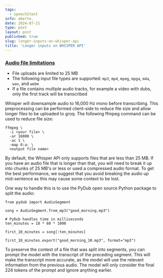 ```yaml
---
tags:
  - speech2text
info: aberto.
date: 2024-07-21
type: post
layout: post
published: true
slug: longer-inputs-on-whisper-api
title: 'Longer inputs on WHISPER API'
---
```


### [Audio file limitations](https://console.groq.com/docs/speech-text#audio-file-limitations)

*   File uploads are limited to 25 MB
*   The following input file types are supported: `mp3`, `mp4`, `mpeg`, `mpga`, `m4a`, `wav`, and `webm`
*   If a file contains multiple audio tracks, for example a video with dubs, only the first track will be transcribed

  
Whisper will downsample audio to 16,000 Hz mono before transcribing. This preprocessing can be performed client-side to reduce file size and allow longer files to be uploaded to groq. The following ffmpeg command can be used to reduce file size:

```
ffmpeg \
  -i <your file> \
  -ar 16000 \
  -ac 1 \
  -map 0:a: \
  <output file name>
```

By default, the Whisper API only supports files that are less than 25 MB. If you have an audio file that is longer than that, you will need to break it up into chunks of 25 MB's or less or used a compressed audio format. To get the best performance, we suggest that you avoid breaking the audio up mid-sentence as this may cause some context to be lost.

One way to handle this is to use the PyDub open source Python package to split the audio:

``` 
from pydub import AudioSegment

song = AudioSegment.from_mp3("good_morning.mp3")

# PyDub handles time in milliseconds
ten_minutes = 10 * 60 * 1000

first_10_minutes = song[:ten_minutes]

first_10_minutes.export("good_morning_10.mp3", format="mp3")
``` 

To preserve the context of a file that was split into segments, you can prompt the model with the transcript of the preceding segment. This will make the transcript more accurate, as the model will use the relevant information from the previous audio. The model will only consider the final 224 tokens of the prompt and ignore anything earlier.
